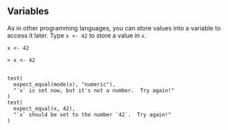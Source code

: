 ## Variables

As in other programming languages, you can store values into a variable to access it later. Type `x <- 42` to store a value in `x`.

```bah-hint
x <- 42
```

```bah-output
> x <- 42
```

```r
```

```bah-test
test(
  expect_equal(mode(x), "numeric"),
  "`x` is set now, but it's not a number.  Try again!"
)
test(
  expect_equal(x, 42),
  "`x` should be set to the number `42`.  Try again!"
)
```
